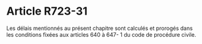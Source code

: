 # Article R723-31

Les délais mentionnés au présent chapitre sont calculés et prorogés dans les conditions fixées aux articles 640 à 647- 1 du code de procédure civile.
